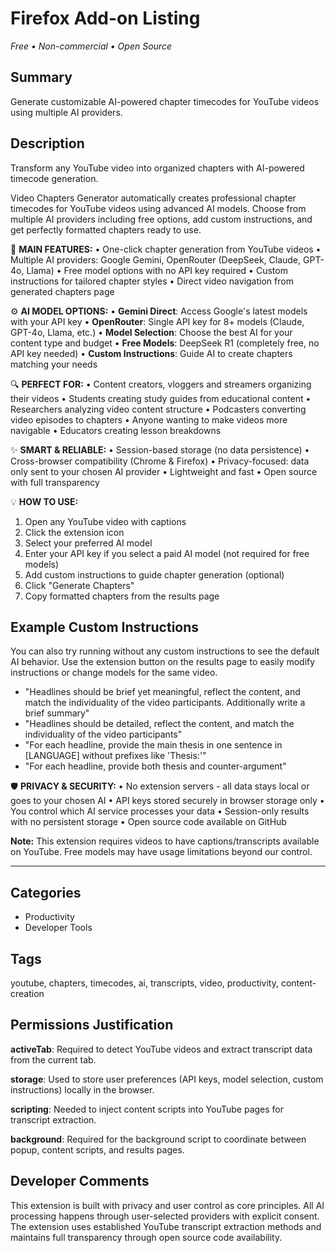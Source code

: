 # Firefox Add-on Listing
*Free • Non-commercial • Open Source*

## Summary
Generate customizable AI-powered chapter timecodes for YouTube videos using multiple AI providers.

## Description
Transform any YouTube video into organized chapters with AI-powered timecode generation.

Video Chapters Generator automatically creates professional chapter timecodes for YouTube videos using advanced AI models. 
Choose from multiple AI providers including free options, add custom instructions, and get perfectly formatted chapters ready to use.

🎯 **MAIN FEATURES:**
• One-click chapter generation from YouTube videos
• Multiple AI providers: Google Gemini, OpenRouter (DeepSeek, Claude, GPT-4o, Llama)
• Free model options with no API key required
• Custom instructions for tailored chapter styles
• Direct video navigation from generated chapters page

⚙️ **AI MODEL OPTIONS:**
• **Gemini Direct**: Access Google's latest models with your API key
• **OpenRouter**: Single API key for 8+ models (Claude, GPT-4o, Llama, etc.)
• **Model Selection**: Choose the best AI for your content type and budget
• **Free Models**: DeepSeek R1 (completely free, no API key needed)
• **Custom Instructions**: Guide AI to create chapters matching your needs

🔍 **PERFECT FOR:**
• Content creators, vloggers and streamers organizing their videos
• Students creating study guides from educational content
• Researchers analyzing video content structure
• Podcasters converting video episodes to chapters
• Anyone wanting to make videos more navigable
• Educators creating lesson breakdowns

✨ **SMART & RELIABLE:**
• Session-based storage (no data persistence)
• Cross-browser compatibility (Chrome & Firefox)
• Privacy-focused: data only sent to your chosen AI provider
• Lightweight and fast
• Open source with full transparency

💡 **HOW TO USE:**
1. Open any YouTube video with captions
2. Click the extension icon
3. Select your preferred AI model
4. Enter your API key if you select a paid AI model (not required for free models)
5. Add custom instructions to guide chapter generation (optional)
6. Click "Generate Chapters"
7. Copy formatted chapters from the results page

## Example Custom Instructions

You can also try running without any custom instructions to see the default AI behavior. Use the extension button on the results page to easily modify instructions or change models for the same video.

- "Headlines should be brief yet meaningful, reflect the content, and match the individuality of the video participants. Additionally write a brief summary"
- "Headlines should be detailed, reflect the content, and match the individuality of the video participants"
- "For each headline, provide the main thesis in one sentence in [LANGUAGE] without prefixes like 'Thesis:'"
- "For each headline, provide both thesis and counter-argument"

🛡️ **PRIVACY & SECURITY:**
• No extension servers - all data stays local or goes to your chosen AI
• API keys stored securely in browser storage only
• You control which AI service processes your data
• Session-only results with no persistent storage
• Open source code available on GitHub

**Note:** This extension requires videos to have captions/transcripts available on YouTube. Free models may have usage limitations beyond our control.

---

## Categories
- Productivity
- Developer Tools

## Tags
youtube, chapters, timecodes, ai, transcripts, video, productivity, content-creation

## Permissions Justification

**activeTab**: Required to detect YouTube videos and extract transcript data from the current tab.

**storage**: Used to store user preferences (API keys, model selection, custom instructions) locally in the browser.

**scripting**: Needed to inject content scripts into YouTube pages for transcript extraction.

**background**: Required for the background script to coordinate between popup, content scripts, and results pages.

## Developer Comments
This extension is built with privacy and user control as core principles. All AI processing happens through user-selected providers with explicit consent. The extension uses established YouTube transcript extraction methods and maintains full transparency through open source code availability.